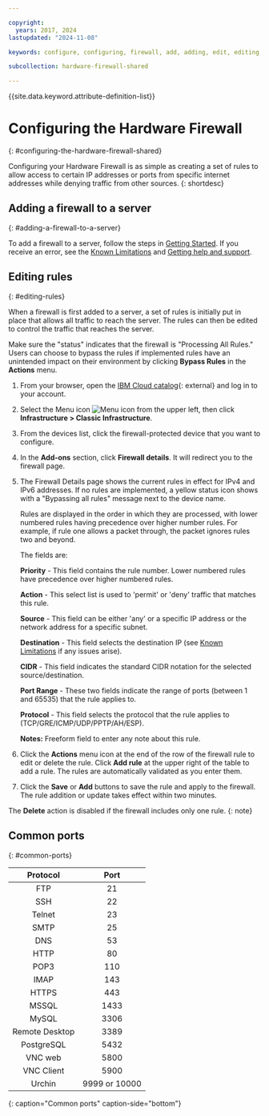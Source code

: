 ```yaml
---

copyright:
  years: 2017, 2024
lastupdated: "2024-11-08"

keywords: configure, configuring, firewall, add, adding, edit, editing, rules, ports, common

subcollection: hardware-firewall-shared

---
```


{{site.data.keyword.attribute-definition-list}}

# Configuring the Hardware Firewall
{: #configuring-the-hardware-firewall-shared}

Configuring your Hardware Firewall is as simple as creating a set of rules to allow access to certain IP addresses or ports from specific internet addresses while denying traffic from other sources.
{: shortdesc}

## Adding a firewall to a server
{: #adding-a-firewall-to-a-server}

To add a firewall to a server, follow the steps in [Getting Started](/docs/hardware-firewall-shared?topic=hardware-firewall-shared-getting-started#getting-started). If you receive an error, see the [Known Limitations](/docs/hardware-firewall-shared?topic=hardware-firewall-shared-known-limitations-with-hardware-firewall-shared) and [Getting help and support](/docs/hardware-firewall-shared?topic=hardware-firewall-shared-getting-help-and-support-for-hardware-firewall-shared).

## Editing rules
{: #editing-rules}

When a firewall is first added to a server, a set of rules is initially put in place that allows all traffic to reach the server. The rules can then be edited to control the traffic that reaches the server.

Make sure the "status" indicates that the firewall is "Processing All Rules." Users can choose to bypass the rules if implemented rules have an unintended impact on their environment by clicking **Bypass Rules** in the **Actions** menu.

1. From your browser, open the [IBM Cloud catalog](/catalog){: external} and log in to your account.
1. Select the Menu icon ![Menu icon](../../icons/icon_hamburger.svg) from the upper left, then click **Infrastructure > Classic Infrastructure**.
1. From the devices list, click the firewall-protected device that you want to configure.
1. In the **Add-ons** section, click **Firewall details**. It will redirect you to the firewall page.
1. The Firewall Details page shows the current rules in effect for IPv4 and IPv6 addresses. If no rules are implemented, a yellow status icon shows with a "Bypassing all rules" message next to the device name.

     Rules are displayed in the order in which they are processed, with lower numbered rules having precedence over higher
     number rules. For example, if rule one allows a packet through, the packet ignores rules two and beyond.

     The fields are:

      **Priority** - This field contains the rule number. Lower numbered rules have precedence over higher numbered rules.

      **Action** - This select list is used to 'permit' or 'deny' traffic that matches this rule.

      **Source** - This field can be either 'any' or a specific IP address or the network address for a specific subnet.

      **Destination** - This field selects the destination IP (see [Known Limitations](/docs/hardware-firewall-shared?topic=hardware-firewall-shared-known-limitations-with-hardware-firewall-shared) if any issues arise).

      **CIDR** - This field indicates the standard CIDR notation for the selected source/destination.

      **Port Range** - These two fields indicate the range of ports (between 1 and 65535) that the rule applies to.

      **Protocol** - This field selects the protocol that the rule applies to (TCP/GRE/ICMP/UDP/PPTP/AH/ESP).

      **Notes:** Freeform field to enter any note about this rule.

1. Click the **Actions** menu icon at the end of the row of the firewall rule to edit or delete the rule. Click **Add rule** at the upper right of the table to add a rule. The rules are automatically validated as you enter them.

1. Click the **Save** or **Add** buttons to save the rule and apply to the firewall. The rule addition or update takes effect within two minutes.

The **Delete** action is disabled if the firewall includes only one rule.
{: note}

## Common ports
{: #common-ports}

| Protocol | Port |
| :-----: | :-----: |
| FTP | 21 |
| SSH | 22 |
| Telnet | 23 |
| SMTP | 25 |
| DNS | 53 |
| HTTP | 80 |
| POP3 | 110 |
| IMAP | 143 |
| HTTPS | 443 |
| MSSQL | 1433 |
| MySQL | 3306 |
| Remote Desktop | 3389 |
| PostgreSQL | 5432 |
| VNC web | 5800 |
| VNC Client | 5900 |
| Urchin | 9999 or 10000 |
{: caption="Common ports" caption-side="bottom"}
